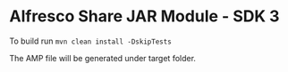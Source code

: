 # Alfresco Share JAR Module - SDK 3

To build run `mvn clean install -DskipTests`

The AMP file will be generated under target folder.